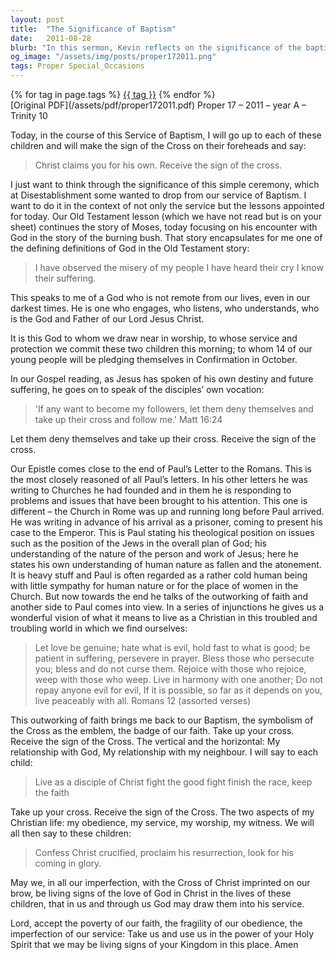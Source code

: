 ```yaml
---
layout: post
title:  "The Significance of Baptism"
date:   2011-08-28
blurb: "In this sermon, Kevin reflects on the significance of the baptism ceremony, particularly the act of marking the sign of the cross on the children's foreheads. He connects this ritual to the broader themes of God's presence in times of suffering, as exemplified by the story of Moses and the burning bush. The sermon also discusses the Christian life of obedience and service, as well as the importance of living as a witness to God's love through the symbolism of the cross."
og_image: "/assets/img/posts/proper172011.png"
tags: Proper Special_Occasions
---    
```

<div class="tag-pills">
    {% for tag in page.tags %}
    <a href="{{ site.baseurl }}/tag/{{ tag | slugify }}" class="tag-pill">{{ tag }}</a>
    {% endfor %}
</div>
[Original PDF](/assets/pdf/proper172011.pdf)
Proper 17 – 2011 – year A – Trinity 10

Today, in the course of this Service of Baptism, I will go up to each of these children and will make the sign of the Cross on their foreheads and say:

> Christ claims you for his own.
> Receive the sign of the cross.

I just want to think through the significance of this simple ceremony, which at Disestablishment some wanted to drop from our service of Baptism. I want to do it in the context of not only the service but the lessons appointed for today. Our Old Testament lesson (which we have not read but is on your sheet) continues the story of Moses, today focusing on his encounter with God in the story of the burning bush. That story encapsulates for me one of the defining definitions of God in the Old Testament story:

> I have observed the misery of my people
> I have heard their cry
> I know their suffering.

This speaks to me of a God who is not remote from our lives, even in our darkest times. He is one who engages, who listens, who understands, who is the God and Father of our Lord Jesus Christ.

It is this God to whom we draw near in worship, to whose service and protection we commit these two children this morning; to whom 14 of our young people will be pledging themselves in Confirmation in October.

In our Gospel reading, as Jesus has spoken of his own destiny and future suffering, he goes on to speak of the disciples’ own vocation:

> 'If any want to become my followers, let them deny themselves and take up their cross and follow me.' Matt 16:24

Let them deny themselves and take up their cross. Receive the sign of the cross.

Our Epistle comes close to the end of Paul’s Letter to the Romans. This is the most closely reasoned of all Paul’s letters. In his other letters he was writing to Churches he had founded and in them he is responding to problems and issues that have been brought to his attention. This one is different – the Church in Rome was up and running long before Paul arrived. He was writing in advance of his arrival as a prisoner, coming to present his case to the Emperor. This is Paul stating his theological position on issues such as the position of the Jews in the overall plan of God; his understanding of the nature of the person and work of Jesus; here he states his own understanding of human nature as fallen and the atonement. It is heavy stuff and Paul is often regarded as a rather cold human being with little sympathy for human nature or for the place of women in the Church. But now towards the end he talks of the outworking of faith and another side to Paul comes into view. In a series of injunctions he gives us a wonderful vision of what it means to live as a Christian in this troubled and troubling world in which we find ourselves:

> Let love be genuine; hate what is evil, hold fast to what is good; be patient in suffering, persevere in prayer. Bless those who persecute you; bless and do not curse them. Rejoice with those who rejoice, weep with those who weep. Live in harmony with one another; Do not repay anyone evil for evil, If it is possible, so far as it depends on you, live peaceably with all. Romans 12 (assorted verses)

This outworking of faith brings me back to our Baptism, the symbolism of the Cross as the emblem, the badge of our faith. Take up your cross. Receive the sign of the Cross. The vertical and the horizontal: My relationship with God, My relationship with my neighbour. I will say to each child:

> Live as a disciple of Christ
> fight the good fight
> finish the race, keep the faith

Take up your cross. Receive the sign of the Cross. The two aspects of my Christian life: my obedience, my service, my worship, my witness. We will all then say to these children:

> Confess Christ crucified,
> proclaim his resurrection,
> look for his coming in glory.

May we, in all our imperfection, with the Cross of Christ imprinted on our brow, be living signs of the love of God in Christ in the lives of these children, that in us and through us God may draw them into his service.

Lord, accept the poverty of our faith, the fragility of our obedience, the imperfection of our service: Take us and use us in the power of your Holy Spirit that we may be living signs of your Kingdom in this place. Amen
